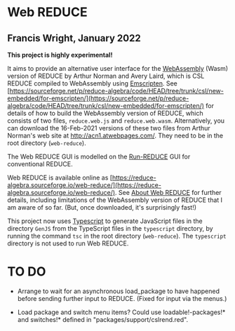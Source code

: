 Web REDUCE
==========

Francis Wright, January 2022
----------------------------

**This project is highly experimental!**

It aims to provide an alternative user interface for the [WebAssembly](https://webassembly.org/) (Wasm) version of REDUCE by Arthur Norman and Avery Laird, which is CSL REDUCE compiled to WebAssembly using [Emscripten](https://emscripten.org/).  See [https://sourceforge.net/p/reduce-algebra/code/HEAD/tree/trunk/csl/new-embedded/for-emscripten/](https://sourceforge.net/p/reduce-algebra/code/HEAD/tree/trunk/csl/new-embedded/for-emscripten/) for details of how to build the WebAssembly version of REDUCE, which consists of two files, `reduce.web.js` and `reduce.web.wasm`.  Alternatively, you can download the 16-Feb-2021 versions of these two files from Arthur Norman's web site at http://acn1.atwebpages.com/.  They need to be in the root directory (`web-reduce`).

The Web REDUCE GUI is modelled on the [Run-REDUCE](https://fjwright.github.io/Run-REDUCE/) GUI for conventional REDUCE.

Web REDUCE is available online as [https://reduce-algebra.sourceforge.io/web-reduce/](https://reduce-algebra.sourceforge.io/web-reduce/).  See [About Web REDUCE](https://reduce-algebra.sourceforge.io/web-reduce/about.html) for further details, including limitations of the WebAssembly version of REDUCE that I am aware of so far.  (But, once downloaded, it's surprisingly fast!)

This project now uses [Typescript](https://www.typescriptlang.org/) to generate JavaScript files in the directory `GenJS` from the TypeScript files in the `typescript` directory, by running the command `tsc` in the root directory (`web-reduce`). The `typescript` directory is not used to run Web REDUCE.

TO DO
=====

* Arrange to wait for an asynchronous load_package to have happened before sending further input to REDUCE. (Fixed for input via the menus.)

* Load package and switch menu items?  Could use loadable!-packages!* and switches!* defined in "packages/support/cslrend.red".

